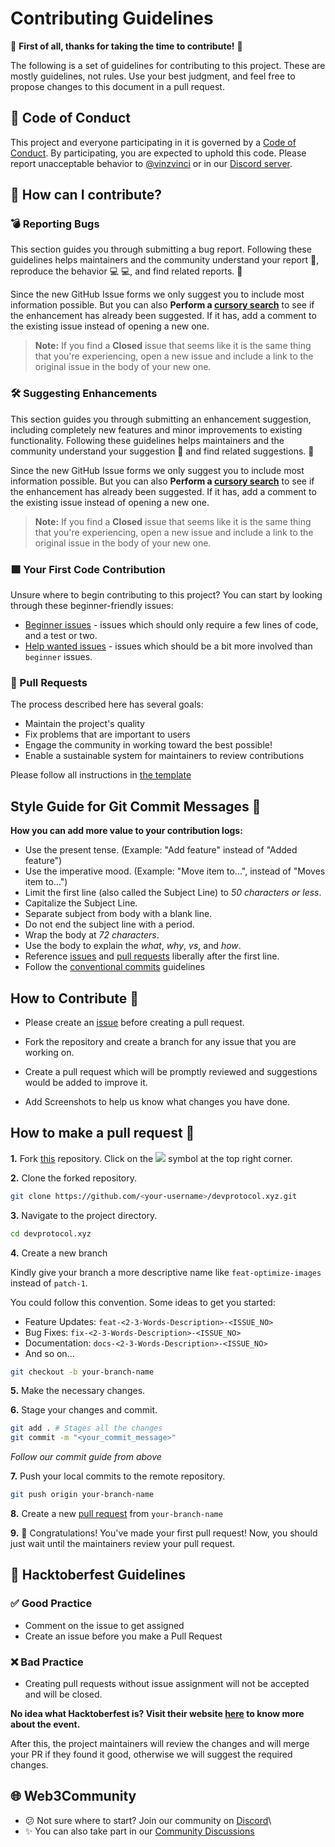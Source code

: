 # Contributing Guidelines

🎉 **First of all, thanks for taking the time to contribute!** 🎉

The following is a set of guidelines for contributing to this project. These are mostly guidelines, not rules. Use your best judgment, and feel free to propose changes to this document in a pull request.

## 📜 Code of Conduct

This project and everyone participating in it is governed by a [Code of Conduct](https://github.com/web3community/devprotcol.xyz/blob/main/CODE_OF_CONDUCT.md). By participating, you are expected to uphold this code. Please report unacceptable behavior to [@vinzvinci](https://github.com/vinzvinci) or in our [Discord server](https://discord.gg/TSRwqx4K2v).

## 🤔 How can I contribute?

### 💣 Reporting Bugs

This section guides you through submitting a bug report. Following these guidelines helps maintainers and the community understand your report 📝, reproduce the behavior 💻 💻, and find related reports. 🔎

Since the new GitHub Issue forms we only suggest you to include most information possible. But you can also **Perform a [cursory search](https://github.com/web3community/devprotocol.xyz/issues)** to see if the enhancement has already been suggested. If it has, add a comment to the existing issue instead of opening a new one.

> **Note:** If you find a **Closed** issue that seems like it is the same thing that you're experiencing, open a new issue and include a link to the original issue in the body of your new one.

### 🛠 Suggesting Enhancements

This section guides you through submitting an enhancement suggestion, including completely new features and minor improvements to existing functionality. Following these guidelines helps maintainers and the community understand your suggestion 📝 and find related suggestions. 🔎

Since the new GitHub Issue forms we only suggest you to include most information possible. But you can also **Perform a [cursory search](https://github.com/web3community/devprotocol.xyz/issues)** to see if the enhancement has already been suggested. If it has, add a comment to the existing issue instead of opening a new one.

> **Note:** If you find a **Closed** issue that seems like it is the same thing that you're experiencing, open a new issue and include a link to the original issue in the body of your new one.

### 🟩 Your First Code Contribution

Unsure where to begin contributing to this project? You can start by looking through these beginner-friendly issues:

- [Beginner issues](https://github.com/web3community/devprotocol.xyz/issues?q=is%3Aopen+is%3Aissue+label%3A%22good+first+issue%22) - issues which should only require a few lines of code, and a test or two.
- [Help wanted issues](https://github.com/web3community/devprotocol.xyz/issues?q=is%3Aopen+is%3Aissue+label%3A%22help+wanted%22) - issues which should be a bit more involved than `beginner` issues.

### 📣 Pull Requests

The process described here has several goals:

- Maintain the project's quality
- Fix problems that are important to users
- Engage the community in working toward the best possible!
- Enable a sustainable system for maintainers to review contributions

Please follow all instructions in [the template](https://github.com/web3community/devprotocol.xyz/blob/main/.github/pull_request_template.md)

## Style Guide for Git Commit Messages :memo:

**How you can add more value to your contribution logs:**

- Use the present tense. (Example: "Add feature" instead of "Added feature")
- Use the imperative mood. (Example: "Move item to...", instead of "Moves item to...")
- Limit the first line (also called the Subject Line) to *50 characters or less*.
- Capitalize the Subject Line.
- Separate subject from body with a blank line.
- Do not end the subject line with a period.
- Wrap the body at *72 characters*.
- Use the body to explain the *what*, *why*, *vs*, and *how*.
- Reference [issues](https://github.com/web3community/devprotocol.xyz/issues) and [pull requests](https://github.com/web3community/devprotocol.xyz/pulls) liberally after the first line.
- Follow the [conventional commits](https://www.conventionalcommits.org/en/v1.0.0/) guidelines

## How to Contribute 🚀

- Please create an [issue](https://github.com/web3community/devprotocol.xyz/issues) before creating a pull request.

- Fork the repository and create a branch for any issue that you are working on.

- Create a pull request which will be promptly reviewed and suggestions would be added to improve it.

- Add Screenshots to help us know what changes you have done.  

## How to make a pull request 🤔

**1.** Fork [this](https://github.com/web3community/devprotocol.xyz) repository. Click on the <a  href="https://github.com/web3community/devprotocol.xyz"><img  src="https://img.icons8.com/fluency/30/000000/code-fork.png"/></a> symbol at the top right corner.

**2.** Clone the forked repository.

```bash
git clone https://github.com/<your-username>/devprotocol.xyz.git
```

**3.** Navigate to the project directory.

```bash
cd devprotocol.xyz
```

**4.** Create a new branch

Kindly give your branch a more descriptive name like `feat-optimize-images` instead of `patch-1`.

You could follow this convention. Some ideas to get you started:

- Feature Updates: `feat-<2-3-Words-Description>-<ISSUE_NO>`
- Bug Fixes: `fix-<2-3-Words-Description>-<ISSUE_NO>`
- Documentation: `docs-<2-3-Words-Description>-<ISSUE_NO>`
- And so on...

```bash
git checkout -b your-branch-name
```

**5.** Make the necessary changes.

**6.** Stage your changes and commit.

```bash
git add . # Stages all the changes
git commit -m "<your_commit_message>"
```
*Follow our commit guide from above*

**7.** Push your local commits to the remote repository.

```bash
git push origin your-branch-name
```

**8.** Create a new [pull request](https://help.github.com/en/github/collaborating-with-issues-and-pull-requests/creating-a-pull-request) from `your-branch-name`

**9.** 🎉 Congratulations! You've made your first pull request! Now, you should just wait until the maintainers review your pull request.

## 🌳 Hacktoberfest Guidelines

### ✅ Good Practice

- Comment on the issue to get assigned
- Create an issue before you make a Pull Request

### ❌ Bad Practice

- Creating pull requests without issue assignment will not be accepted and will be closed.

**No idea what Hacktoberfest is? Visit their website [here](https://hacktoberfest.digitalocean.com) to know more about the event.**

After this, the project maintainers will review the changes and will merge your PR if they found it good, otherwise we will suggest the required changes.

## 🌐 Web3Community

- 😕 Not sure where to start? Join our community on [Discord](https://discord.gg/37QFQ7J78B)\
- ✨ You can also take part in our [Community Discussions](https://github.com/web3community/devprotocol.xyz/discussions)
